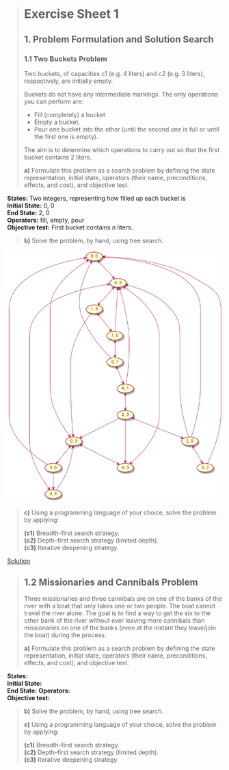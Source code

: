 > # Exercise Sheet 1 
>
> ## 1. Problem Formulation and Solution Search 
> 
> ### 1.1 Two Buckets Problem 
> 
> Two buckets, of capacities c1 (e.g. 4 liters) and c2 (e.g. 3 liters), respectively, are initially empty.  
> 
> Buckets do not have any intermediate markings. The only operations you can perform are:
> 
> - Fill (completely) a bucket
> - Empty a bucket.
> - Pour one bucket into the other (until the second one is full or until the first one is empty).
> 
> The aim is to determine which operations to carry out so that the first bucket contains 2 liters. 
>
> **a)** Formulate this problem as a search problem by
defining the state representation, initial state,
operators (their name, preconditions, effects, and cost), and objective test. 

**States:** Two integers, representing how filled up each bucket is  
**Initial State:** 0, 0  
**End State:** 2, 0   
**Operators:** fill, empty, pour     
**Objective test:** First bucket contains *n* liters.

> **b)** Solve the problem, by hand, using tree search.

![](1.1.%20Two%20Buckets%20Problem/states.png)

> **c)** Using a programming language of your choice, solve the problem by applying:  
> 
> **(c1)** Breadth-first search strategy.  
> **(c2)** Depth-first search strategy (limited depth).  
> **(c3)** Iterative deepening strategy.  

[Solution](solve.pl)

> ## 1.2 Missionaries and Cannibals Problem
>
> Three missionaries and three cannibals are on one of the banks of the river with a boat that only takes one or two people. The boat cannot travel the river alone.
> The goal is to find a way to get the six to the other bank of the river without ever leaving more cannibals than missionaries on one of the banks (even at the instant they leave/join the boat) during the process. 
> 
> **a)** Formulate this problem as a search problem by defining the state representation, initial state, operators (their name, preconditions, effects, and cost), and objective test.

**States:**  
**Initial State:**   
**End State:** 
**Operators:**   
**Objective test:** 

> **b)** Solve the problem, by hand, using tree search.
>
> **c)** Using a programming language of your choice, solve the problem by applying:
>
> **(c1)** Breadth-first search strategy.  
> **(c2)** Depth-first search strategy (limited depth).  
> **(c3)** Iterative deepening strategy.   